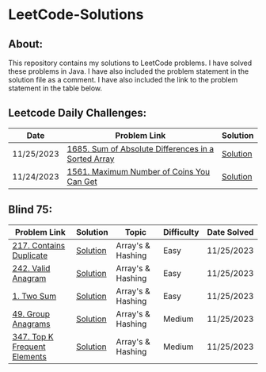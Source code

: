# LeetCode-Solutions

## About:
This repository contains my solutions to LeetCode problems. I have solved these problems in Java. I have also included the problem statement in the solution file as a comment. I have also included the link to the problem statement in the table below.

## Leetcode Daily Challenges:
| Date       | Problem Link                                                                                                                        | Solution                                                                                        |
|------------|-------------------------------------------------------------------------------------------------------------------------------------|-------------------------------------------------------------------------------------------------|
| 11/25/2023 | [1685. Sum of Absolute Differences in a Sorted Array](https://leetcode.com/problems/sum-of-absolute-differences-in-a-sorted-array/) | [Solution](./1685-Sum-of-Absolute-Differences-in-a-Sorted-Array/getSumAbsoluteDifferences.java) |
| 11/24/2023 | [1561. Maximum Number of Coins You Can Get](https://leetcode.com/problems/maximum-number-of-coins-you-can-get/)                     | [Solution](./1561-Maximum-Number-of-Coins-You-Can-Get/maxCoinsYouCanGet.java)                   |

## Blind 75:
| Problem Link                                                                                                                 | Solution                                                                | Topic               | Difficulty   | Date Solved   |  
|------------------------------------------------------------------------------------------------------------------------------|-------------------------------------------------------------------------|---------------------|--------------|---------------|
| [217. Contains Duplicate](https://leetcode.com/problems/contains-duplicate/description/)                                     | [Solution](./0217-Contains-Duplicate/containsDuplicate.java)            | Array's & Hashing   | Easy         | 11/25/2023    |
 | [242. Valid Anagram](https://leetcode.com/problems/valid-anagram/description/)                                               | [Solution](./0242-Valid-Anagram/validAnagram.java)                      | Array's & Hashing   | Easy         | 11/25/2023    |
| [1. Two Sum](https://leetcode.com/problems/two-sum/description/)                                                             | [Solution](./0001-Two-Sum/twoSum.java)                                  | Array's & Hashing   | Easy         | 11/25/2023    |
| [49. Group Anagrams](https://leetcode.com/problems/group-anagrams/description/)                                              | [Solution](./0049-Group-Anagrams/groupAnagrams.java)                    | Array's & Hashing   | Medium       | 11/25/2023    |
| [347. Top K Frequent Elements](https://leetcode.com/problems/top-k-frequent-elements/description/)                           | [Solution](./0347-Top-K-Frequent-Elements/topKFrequent.java)            | Array's & Hashing   | Medium       | 11/25/2023    |